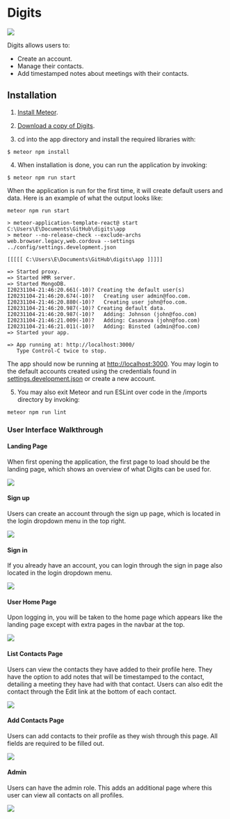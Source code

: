 # Digits

<img src="doc/digits-img/landing.png">

Digits allows users to:

- Create an account.
- Manage their contacts.
- Add timestamped notes about meetings with their contacts.

## Installation

1. [Install Meteor](https://docs.meteor.com/install.html).

2. [Download a copy of Digits](https://github.com/em846/digits).

3. cd into the app directory and install the required libraries with:
```
$ meteor npm install
```
4. When installation is done, you can run the application by invoking:
```
$ meteor npm run start
```
When the application is run for the first time, it will create default users and data. Here is an example of what the output looks like:
```
meteor npm run start

> meteor-application-template-react@ start C:\Users\E\Documents\GitHub\digits\app
> meteor --no-release-check --exclude-archs web.browser.legacy,web.cordova --settings ../config/settings.development.json

[[[[[ C:\Users\E\Documents\GitHub\digits\app ]]]]]

=> Started proxy.
=> Started HMR server.
=> Started MongoDB.
I20231104-21:46:20.661(-10)? Creating the default user(s)
I20231104-21:46:20.674(-10)?   Creating user admin@foo.com.
I20231104-21:46:20.880(-10)?   Creating user john@foo.com.
I20231104-21:46:20.987(-10)? Creating default data.
I20231104-21:46:20.987(-10)?   Adding: Johnson (john@foo.com)
I20231104-21:46:21.009(-10)?   Adding: Casanova (john@foo.com)
I20231104-21:46:21.011(-10)?   Adding: Binsted (admin@foo.com)
=> Started your app.

=> App running at: http://localhost:3000/
   Type Control-C twice to stop.
```

The app should now be running at [http://localhost:3000](http://localhost:3000). You may login to the default accounts created using the credentials found in [settings.development.json](https://github.com/ics-software-engineering/meteor-application-template-react/blob/main/config/settings.development.json) or create a new account.

5. You may also exit Meteor and run ESLint over code in the /imports directory by invoking:
```
meteor npm run lint
```

### User Interface Walkthrough

#### Landing Page

When first opening the application, the first page to load should be the landing page, which shows an overview of what Digits can be used for.

<img src="doc/digits-img/landing.png">

#### Sign up

Users can create an account through the sign up page, which is located in the login dropdown menu in the top right.

<img src="doc/digits-img/signup.png">

#### Sign in

If you already have an account, you can login through the sign in page also located in the login dropdown menu.

<img src="doc/digits-img/signin.png">

#### User Home Page

Upon logging in, you will be taken to the home page which appears like the landing page except with extra pages in the navbar at the top.

<img src="doc/digits-img/home.png">

#### List Contacts Page

Users can view the contacts they have added to their profile here. They have the option to add notes that will be timestamped to the contact, detailing a meeting they have had with that contact. Users can also edit the contact through the Edit link at the bottom of each contact.

<img src="doc/digits-img/listcontacts.png">

#### Add Contacts Page

Users can add contacts to their profile as they wish through this page. All fields are required to be filled out.

<img src="doc/digits-img/addcontact.png">

#### Admin

Users can have the admin role. This adds an additional page where this user can view all contacts on all profiles.

<img src="doc/digits-img/admin.png">